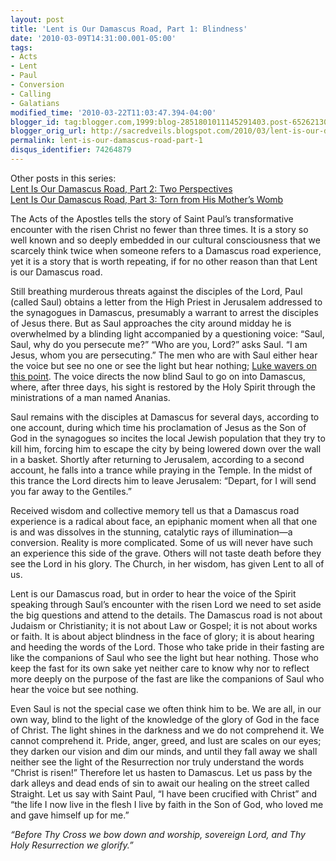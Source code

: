 ```yaml
---
layout: post
title: 'Lent is Our Damascus Road, Part 1: Blindness'
date: '2010-03-09T14:31:00.001-05:00'
tags:
- Acts
- Lent
- Paul
- Conversion
- Calling
- Galatians
modified_time: '2010-03-22T11:03:47.394-04:00'
blogger_id: tag:blogger.com,1999:blog-2851801011145291403.post-652621308578647393
blogger_orig_url: http://sacredveils.blogspot.com/2010/03/lent-is-our-damascus-road-part-1.html
permalink: lent-is-our-damascus-road-part-1
disqus_identifier: 74264879
---
```


Other posts in this series:  
[Lent Is Our Damascus Road, Part 2: Two Perspectives](/lent-is-our-damascus-road-part-2)  
[Lent Is Our Damascus Road, Part 3: Torn from His Mother’s Womb](/lent-is-our-damascus-road-part-3)

The Acts of the Apostles tells the story of Saint Paul’s transformative encounter with the risen Christ no fewer than three times. It is a story so well known and so deeply embedded in our cultural consciousness that we scarcely think twice when someone refers to a Damascus road experience, yet it is a story that is worth repeating, if for no other reason than that Lent is our Damascus road.

Still breathing murderous threats against the disciples of the Lord, Paul (called Saul) obtains a letter from the High Priest in Jerusalem addressed to the synagogues in Damascus, presumably a warrant to arrest the disciples of Jesus there. But as Saul approaches the city around midday he is overwhelmed by a blinding light accompanied by a questioning voice: “Saul, Saul, why do you persecute me?” “Who are you, Lord?” asks Saul. “I am Jesus, whom you are persecuting.” The men who are with Saul either hear the voice but see no one or see the light but hear nothing; [Luke wavers on this point](http://maer.vidanovaphilly.org/2009/12/19/acts-9-7-and-22-9-did-they-hear-the-voice-or-not/). The voice directs the now blind Saul to go on into Damascus, where, after three days, his sight is restored by the Holy Spirit through the ministrations of a man named Ananias.

Saul remains with the disciples at Damascus for several days, according to one account, during which time his proclamation of Jesus as the Son of God in the synagogues so incites the local Jewish population that they try to kill him, forcing him to escape the city by being lowered down over the wall in a basket. Shortly after returning to Jerusalem, according to a second account, he falls into a trance while praying in the Temple. In the midst of this trance the Lord directs him to leave Jerusalem: “Depart, for I will send you far away to the Gentiles.”

Received wisdom and collective memory tell us that a Damascus road experience is a radical about face, an epiphanic moment when all that one is and was dissolves in the stunning, catalytic rays of illumination—a conversion. Reality is more complicated. Some of us will never have such an experience this side of the grave. Others will not taste death before they see the Lord in his glory. The Church, in her wisdom, has given Lent to all of us.

Lent is our Damascus road, but in order to hear the voice of the Spirit speaking through Saul’s encounter with the risen Lord we need to set aside the big questions and attend to the details. The Damascus road is not about Judaism or Christianity; it is not about Law or Gospel; it is not about works or faith. It is about abject blindness in the face of glory; it is about hearing and heeding the words of the Lord. Those who take pride in their fasting are like the companions of Saul who see the light but hear nothing. Those who keep the fast for its own sake yet neither care to know why nor to reflect more deeply on the purpose of the fast are like the companions of Saul who hear the voice but see nothing.

Even Saul is not the special case we often think him to be. We are all, in our own way, blind to the light of the knowledge of the glory of God in the face of Christ. The light shines in the darkness and we do not comprehend it. We cannot comprehend it. Pride, anger, greed, and lust are scales on our eyes; they darken our vision and dim our minds, and until they fall away we shall neither see the light of the Resurrection nor truly understand the words “Christ is risen!” Therefore let us hasten to Damascus. Let us pass by the dark alleys and dead ends of sin to await our healing on the street called Straight. Let us say with Saint Paul, “I have been crucified with Christ” and “the life I now live in the flesh I live by faith in the Son of God, who loved me and gave himself up for me.”

*“Before Thy Cross we bow down and worship, sovereign Lord, and Thy Holy Resurrection we glorify.”*